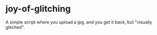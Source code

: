 # joy-of-glitching
A simple script where you upload a jpg, and you get it back, but "visually glitched".
